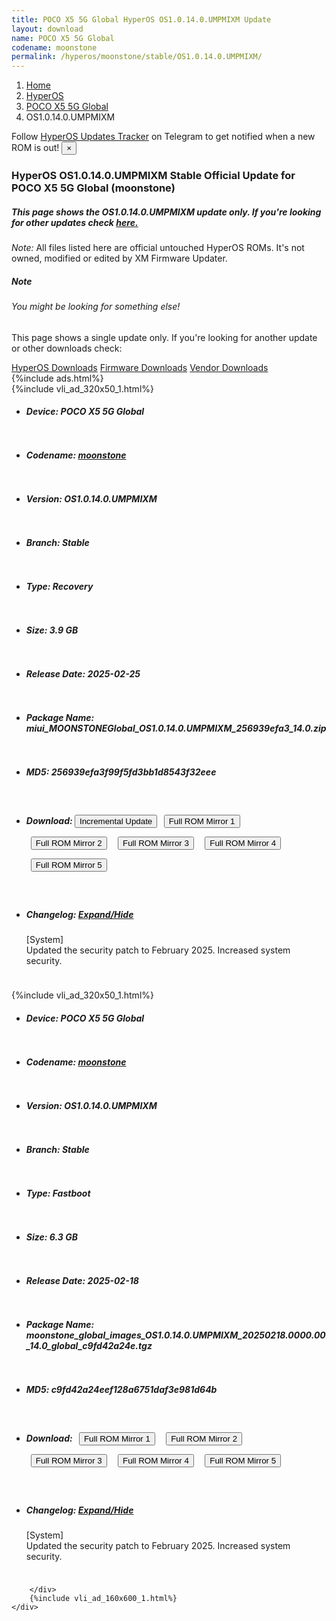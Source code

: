 ```yaml
---
title: POCO X5 5G Global HyperOS OS1.0.14.0.UMPMIXM Update
layout: download
name: POCO X5 5G Global
codename: moonstone
permalink: /hyperos/moonstone/stable/OS1.0.14.0.UMPMIXM/
---
```

<nav aria-label="breadcrumb">
    <ol class="breadcrumb">
        <li class="breadcrumb-item"><a href="/">Home</a></li>
        <li class="breadcrumb-item"><a href="/hyperos/">HyperOS</a></li>
        <li class="breadcrumb-item"><a href="/hyperos/moonstone/">POCO X5 5G Global</a></li>
        <li class="breadcrumb-item active" aria-current="page">OS1.0.14.0.UMPMIXM</li>
    </ol>
</nav>
<div class="alert alert-primary alert-dismissible fade show" role="alert">
    Follow <a href="https://t.me/MIUIUpdatesTracker" class="alert-link">HyperOS Updates Tracker</a> on Telegram to get
    notified when a new ROM is out!
    <button type="button" class="close" data-dismiss="alert" aria-label="Close">
        <span aria-hidden="true">&times;</span>
    </button>
</div>
<div class="col-12 mx-auto">
    <h3 class="title bg-light p-2 rounded">HyperOS OS1.0.14.0.UMPMIXM Stable Official Update for POCO X5 5G Global (moonstone)</h3>
    <h5>This page shows the OS1.0.14.0.UMPMIXM update only. If you're looking for other updates check
        <a href="/hyperos/moonstone/">here.</a></h5>
    <p><i>Note: </i>All files listed here are official untouched HyperOS ROMs.
        It's not owned, modified or edited by XM Firmware Updater.</p>
    <div class="card">
        <div class="card-body">
            <h5 class="card-title">Note</h5>
            <h6 class="card-subtitle mb-2 text-muted">You might be looking for something else!</h6>
            <p class="card-text">This page shows a single update only.
                If you're looking for another update or other downloads check:</p>
            <a href="/hyperos/" class="card-link">HyperOS Downloads</a>
            <a href="/firmware/" class="card-link">Firmware Downloads</a>
            <a href="/vendor/" class="card-link">Vendor Downloads</a>
        </div>
    </div>
    {%include ads.html%}
    <div class="row justify-content-center">
        <div class="col-10" id="downloads">
                    <div class="card card-body">
            {%include vli_ad_320x50_1.html%}
            <ul class="list-unstyled">
                <li style="padding-bottom: 10px;">
                    <h5><b>Device: </b>POCO X5 5G Global</h5>
                </li>
                <li style="padding-bottom: 10px;">
                    <h5><b>Codename: </b> <a href="/hyperos/moonstone/" target="_blank">moonstone</a> </h5>
                </li>
                <li style="padding-bottom: 10px;">
                    <h5><b>Version: </b>OS1.0.14.0.UMPMIXM</h5>
                </li>
                <li style="padding-bottom: 10px;">
                    <h5><b>Branch: </b>Stable</h5>
                </li>
                <li style="padding-bottom: 10px;">
                    <h5><b>Type: </b>Recovery</h5>
                </li>
                <li style="padding-bottom: 10px;">
                    <h5><b>Size: </b>3.9 GB</h5>
                </li>
                <li style="padding-bottom: 10px;">
                    <h5><b>Release Date: </b>2025-02-25</h5>
                </li>
                <li style="padding-bottom: 10px;">
                    <h5><b>Package Name: </b><span id="filename" class="text-dark">miui_MOONSTONEGlobal_OS1.0.14.0.UMPMIXM_256939efa3_14.0.zip</span></h5>
                </li>
                <li style="padding-bottom: 10px;">
                    <h5><b>MD5: </b><span id="md5" class="text-muted">256939efa3f99f5fd3bb1d8543f32eee</span></h5>
                </li>
                <li style="padding-bottom: 10px;">
                    <h5><b>Download: </b><button type="button" id="incremental_download" class="btn btn-warning" onclick="window.open('https://bkt-sgp-miui-ota-update-alisgp.oss-ap-southeast-1.aliyuncs.com/OS1.0.14.0.UMPMIXM/miui-blockota-moonstone_global-OS1.0.13.0.UMPMIXM-OS1.0.14.0.UMPMIXM-a4c0f57554-14.0.zip', '_blank');"><i class="fa fa-download"></i> Incremental Update</button> <button type="button" id="download" class="btn btn-primary" style="margin: 7px;" onclick="window.open('https://cdnorg.d.miui.com/OS1.0.14.0.UMPMIXM/miui_MOONSTONEGlobal_OS1.0.14.0.UMPMIXM_256939efa3_14.0.zip', '_blank');"><i class="fa fa-download"></i> Full ROM Mirror 1</button> <button type="button" id="download" class="btn btn-primary" style="margin: 7px;" onclick="window.open('https://bkt-sgp-miui-ota-update-alisgp.oss-ap-southeast-1.aliyuncs.com/OS1.0.14.0.UMPMIXM/miui_MOONSTONEGlobal_OS1.0.14.0.UMPMIXM_256939efa3_14.0.zip', '_blank');"><i class="fa fa-download"></i> Full ROM Mirror 2</button> <button type="button" id="download" class="btn btn-primary" style="margin: 7px;" onclick="window.open('https://bn.d.miui.com/OS1.0.14.0.UMPMIXM/miui_MOONSTONEGlobal_OS1.0.14.0.UMPMIXM_256939efa3_14.0.zip', '_blank');"><i class="fa fa-download"></i> Full ROM Mirror 3</button> <button type="button" id="download" class="btn btn-primary" style="margin: 7px;" onclick="window.open('https://bigota.d.miui.com/OS1.0.14.0.UMPMIXM/miui_MOONSTONEGlobal_OS1.0.14.0.UMPMIXM_256939efa3_14.0.zip', '_blank');"><i class="fa fa-download"></i> Full ROM Mirror 4</button> <button type="button" id="download" class="btn btn-primary" style="margin: 7px;" onclick="window.open('https://hugeota.d.miui.com/OS1.0.14.0.UMPMIXM/miui_MOONSTONEGlobal_OS1.0.14.0.UMPMIXM_256939efa3_14.0.zip', '_blank');"><i class="fa fa-download"></i> Full ROM Mirror 5</button></h5>
                </li>
                <li style="padding-bottom: 10px;">
                    <h5><b>Changelog: </b><a href="#moonstone_1_changelog" data-toggle="collapse" role="button"
                            aria-expanded="false" aria-controls="moonstone_1_changelog"> <i class="fa fa-arrow-down"
                                aria-hidden="true"></i> Expand/Hide</a></h5>
                    <div class="collapse" id="moonstone_1_changelog">
                        <p id="changelog_text">[System]<br>Updated the security patch to February 2025. Increased system security.</p>
                    </div>
                </li>
            </ul>
        </div>
        <div class="card card-body">
            {%include vli_ad_320x50_1.html%}
            <ul class="list-unstyled">
                <li style="padding-bottom: 10px;">
                    <h5><b>Device: </b>POCO X5 5G Global</h5>
                </li>
                <li style="padding-bottom: 10px;">
                    <h5><b>Codename: </b> <a href="/hyperos/moonstone/" target="_blank">moonstone</a> </h5>
                </li>
                <li style="padding-bottom: 10px;">
                    <h5><b>Version: </b>OS1.0.14.0.UMPMIXM</h5>
                </li>
                <li style="padding-bottom: 10px;">
                    <h5><b>Branch: </b>Stable</h5>
                </li>
                <li style="padding-bottom: 10px;">
                    <h5><b>Type: </b>Fastboot</h5>
                </li>
                <li style="padding-bottom: 10px;">
                    <h5><b>Size: </b>6.3 GB</h5>
                </li>
                <li style="padding-bottom: 10px;">
                    <h5><b>Release Date: </b>2025-02-18</h5>
                </li>
                <li style="padding-bottom: 10px;">
                    <h5><b>Package Name: </b><span id="filename" class="text-dark">moonstone_global_images_OS1.0.14.0.UMPMIXM_20250218.0000.00_14.0_global_c9fd42a24e.tgz</span></h5>
                </li>
                <li style="padding-bottom: 10px;">
                    <h5><b>MD5: </b><span id="md5" class="text-muted">c9fd42a24eef128a6751daf3e981d64b</span></h5>
                </li>
                <li style="padding-bottom: 10px;">
                    <h5><b>Download: </b> <button type="button" id="download" class="btn btn-primary" style="margin: 7px;" onclick="window.open('https://cdnorg.d.miui.com/OS1.0.14.0.UMPMIXM/moonstone_global_images_OS1.0.14.0.UMPMIXM_20250218.0000.00_14.0_global_c9fd42a24e.tgz', '_blank');"><i class="fa fa-download"></i> Full ROM Mirror 1</button> <button type="button" id="download" class="btn btn-primary" style="margin: 7px;" onclick="window.open('https://bkt-sgp-miui-ota-update-alisgp.oss-ap-southeast-1.aliyuncs.com/OS1.0.14.0.UMPMIXM/moonstone_global_images_OS1.0.14.0.UMPMIXM_20250218.0000.00_14.0_global_c9fd42a24e.tgz', '_blank');"><i class="fa fa-download"></i> Full ROM Mirror 2</button> <button type="button" id="download" class="btn btn-primary" style="margin: 7px;" onclick="window.open('https://bn.d.miui.com/OS1.0.14.0.UMPMIXM/moonstone_global_images_OS1.0.14.0.UMPMIXM_20250218.0000.00_14.0_global_c9fd42a24e.tgz', '_blank');"><i class="fa fa-download"></i> Full ROM Mirror 3</button> <button type="button" id="download" class="btn btn-primary" style="margin: 7px;" onclick="window.open('https://bigota.d.miui.com/OS1.0.14.0.UMPMIXM/moonstone_global_images_OS1.0.14.0.UMPMIXM_20250218.0000.00_14.0_global_c9fd42a24e.tgz', '_blank');"><i class="fa fa-download"></i> Full ROM Mirror 4</button> <button type="button" id="download" class="btn btn-primary" style="margin: 7px;" onclick="window.open('https://hugeota.d.miui.com/OS1.0.14.0.UMPMIXM/moonstone_global_images_OS1.0.14.0.UMPMIXM_20250218.0000.00_14.0_global_c9fd42a24e.tgz', '_blank');"><i class="fa fa-download"></i> Full ROM Mirror 5</button></h5>
                </li>
                <li style="padding-bottom: 10px;">
                    <h5><b>Changelog: </b><a href="#moonstone_2_changelog" data-toggle="collapse" role="button"
                            aria-expanded="false" aria-controls="moonstone_2_changelog"> <i class="fa fa-arrow-down"
                                aria-hidden="true"></i> Expand/Hide</a></h5>
                    <div class="collapse" id="moonstone_2_changelog">
                        <p id="changelog_text">[System]<br>Updated the security patch to February 2025. Increased system security.</p>
                    </div>
                </li>
            </ul>
        </div>

        </div>
        {%include vli_ad_160x600_1.html%}
    </div>
</div>
